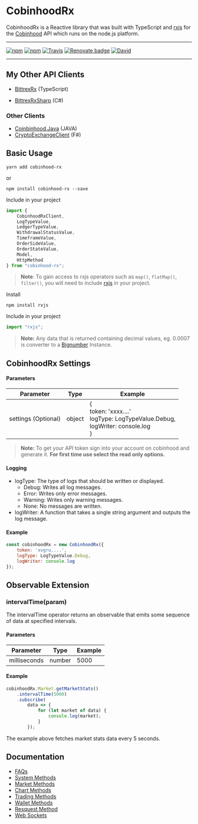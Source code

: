 # CobinhoodRx


CobinhoodRx is a Reactive library that was built with TypeScript and [rxjs](https://github.com/Reactive-Extensions/RxJS) for the [Cobinhood](https://cobinhood.com/) API which runs on the node.js platform.

---
[![npm](https://img.shields.io/npm/v/cobinhood-rx.svg)](https://www.npmjs.com/package/cobinhood-rx)
[![npm](https://img.shields.io/npm/dt/cobinhood-rx.svg)](https://www.npmjs.com/package/cobinhood-rx)
[![Travis](https://img.shields.io/travis/harry-sm/CobinhoodRx.svg)](https://github.com/harry-sm/CobinhoodRx)
[![Renovate badge](https://img.shields.io/badge/renovate-enabled-brightgreen.svg)](https://greenkeeper.io/)
[![David](https://img.shields.io/david/harry-sm/CobinhoodRx.svg)](https://david-dm.org/harry-sm/cobinhoodRx)

---



## My Other API Clients

- [BittrexRx](https://github.com/harry-sm/BittrexRx) (TypeScript)

- [BittrexRxSharp]( https://github.com/harry-sm/BittrexRxSharp) (C#)

### Other Clients
- [Coinbinhood.Java](https://github.com/jd-alexander/Coinbinhood.Java) (JAVA)
- [CryptoExchangeClient](https://github.com/NullVoxPopuli/CryptoExchangeClient) (F#)


## Basic Usage
`yarn add cobinhood-rx`

or

`npm install cobinhood-rx --save`

Include in your project
```js
import {
    CobinhoodRxClient,
    LogTypeValue,
    LedgerTypeValue,
	WithdrawalStatusValue,
	TimeframeValue,
	OrderSideValue,
	OrderStateValue,
    Model,
    HttpMethod
} from "cobinhood-rx";
```

> **Note**: To gain access to rxjs operators such as `map()`, `flatMap()`, `filter()`, you will need to include [rxjs](https://github.com/ReactiveX/RxJS) in your project.

Install

`npm install rxjs`

Include in your project

```js
import "rxjs";
```


> **Note:** Any data that is returned containing decimal values, eg. 0.0007 is converter to a [Bignumber](https://github.com/MikeMcl/bignumber.js) Instance.



## CobinhoodRx Settings

#### Parameters

| Parameter           | Type   | Example                                                      |
| ------------------- | ------ | ------------------------------------------------------------ |
| settings (Optional) | object | {<br />token: 'xxxx....'<br />logType: LogTypeValue.Debug,<br />logWriter: console.log<br />} |

> **Note:** To get your API token sign into your account on cobinhood and generate it. **For first time use select the read only options.**

#### Logging

- logType: The type of logs that should be written or displayed.
  - Debug: Writes all log messages.
  - Error: Writes only error messages.
  - Warning: Writes only warning messages.
  - None: No messages are written.
- logWriter: A function that takes a single string argument and outputs the log message.

#### Example

```js
const cobinhoodRx = new CobinhoodRx({
    token: 'xvgru....',
    logType: LogTypeValue.Debug,
    logWriter: console.log
});
```




## Observable Extension

### intervalTime(param)

The intervalTime operator returns an observable that emits some sequence of data at specified intervals.

#### Parameters

| Parameter    | Type   | Example |
| ------------ | ------ | ------- |
| milliseconds | number | 5000    |

#### Example

```js
cobinhoodRx.Market.getMarketStats()
    .intervalTime(5000)
    .subscribe(
        data => {
            for (let market of data) {
                console.log(market);
            }
        });
```

The example above fetches market stats data every 5 seconds.



## Documentation
- [FAQs](/docs/faqs.md)
- [System Methods](/docs/system-methods.md)
- [Market Methods](/docs/market-methods.md)
- [Chart Methods](/docs/chart-methods.md)
- [Trading Methods](/docs/trading-methods.md)
- [Wallet Methods](/docs/wallet-methods.md)
- [Resquest Method](/docs/request-method.md)
- [Web Sockets](/docs/websockets.md)
